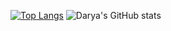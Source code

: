 [![Top Langs](https://github-readme-stats.vercel.app/api/top-langs/?username=darya1380&layout=compact)](https://github.com/anuraghazra/github-readme-stats)
![Darya's GitHub stats](https://github-readme-stats.vercel.app/api?username=darya1380&show_icons=true&theme=chartreuse-dark)


